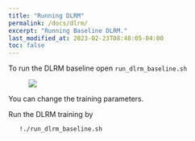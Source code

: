 ```yaml
---
title: "Running DLRM"
permalink: /docs/dlrm/
excerpt: "Running Baseline DLRM."
last_modified_at: 2023-02-23T08:48:05-04:00
toc: false
---
```


To run the DLRM baseline open `run_dlrm_baseline.sh`

<figure>
  <img src="{{ '/assets/tutorial/dlrm.png' }}">
</figure>

You can change the training parameters.

Run the DLRM training by 

```bash
   !./run_dlrm_baseline.sh
```